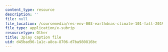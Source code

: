 ```yaml
---
content_type: resource
description: ''
file: null
file_location: /coursemedia/res-env-003-earthdnas-climate-101-fall-2019/d45bad961a1ca8ca8706d7ba980816bc_L8N_KZBHeIA.srt
file_type: application/x-subrip
resourcetype: Other
title: 3play caption file
uid: d45bad96-1a1c-a8ca-8706-d7ba980816bc
---
```

